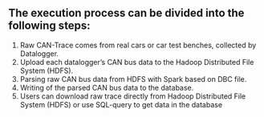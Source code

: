 ## The execution process can be divided into the following steps:

1. Raw CAN-Trace comes from real cars or car test benches, collected by Datalogger.
2. Upload each datalogger’s CAN bus data to the Hadoop Distributed File System (HDFS).
3. Parsing raw CAN bus data from HDFS with Spark based on DBC file.
4. Writing of the parsed CAN bus data to the database.
5. Users can download raw trace directly from Hadoop Distributed File System (HDFS) or use SQL-query
to get data in the database
